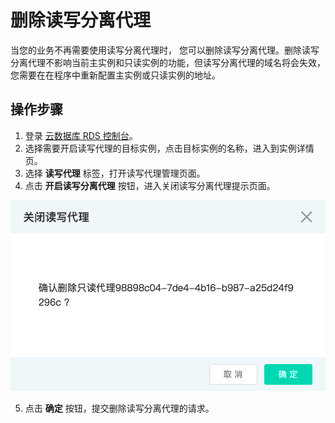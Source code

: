 # 删除读写分离代理

当您的业务不再需要使用读写分离代理时， 您可以删除读写分离代理。删除读写分离代理不影响当前主实例和只读实例的功能，但读写分离代理的域名将会失效，您需要在在程序中重新配置主实例或只读实例的地址。

## 操作步骤
1. 登录 [云数据库 RDS 控制台](https://rds-console.jdcloud.com/database)。
2. 选择需要开启读写代理的目标实例，点击目标实例的名称，进入到实例详情页。
3. 选择 **读写代理** 标签，打开读写代理管理页面。
4. 点击 **开启读写分离代理** 按钮，进入关闭读写分离代理提示页面。
    
![删除读写代理](../../../../../image/RDS/ReadWriteProxy-Delete.png)

5. 点击 **确定** 按钮，提交删除读写分离代理的请求。


